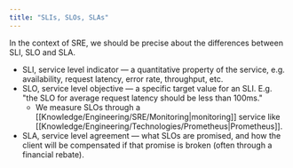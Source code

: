 ```yaml
---
title: "SLIs, SLOs, SLAs"
---
```


In the context of SRE, we should be precise about the differences between SLI, SLO and SLA.
- SLI, service level indicator — a quantitative property of the service, e.g. availability, request latency, error rate, throughput, etc.
- SLO, service level objective — a specific target value for an SLI. E.g. "the SLO for average request latency should be less than 100ms."
    - We measure SLOs through a [[Knowledge/Engineering/SRE/Monitoring|monitoring]] service like [[Knowledge/Engineering/Technologies/Prometheus|Prometheus]].
- SLA, service level agreement — what SLOs are promised, and how the client will be compensated if that promise is broken (often through a financial rebate).


